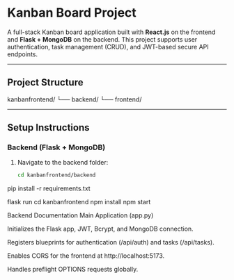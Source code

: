 # Kanban Board Project

A full-stack Kanban board application built with **React.js** on the frontend and **Flask + MongoDB** on the backend. This project supports user authentication, task management (CRUD), and JWT-based secure API endpoints.

---

## Project Structure

kanbanfrontend/
└── backend/
└── frontend/


---

## Setup Instructions

### Backend (Flask + MongoDB)

1. Navigate to the backend folder:
   ```bash
   cd kanbanfrontend/backend

pip install -r requirements.txt

flask run
cd kanbanfrontend
npm install
npm start


Backend Documentation
Main Application (app.py)

Initializes the Flask app, JWT, Bcrypt, and MongoDB connection.

Registers blueprints for authentication (/api/auth) and tasks (/api/tasks).

Enables CORS for the frontend at http://localhost:5173.

Handles preflight OPTIONS requests globally.